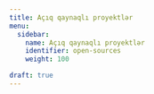 ```yaml
---
title: Açıq qaynaqlı proyektlər
menu:
  sidebar:
    name: Açıq qaynaqlı proyektlər
    identifier: open-sources
    weight: 100

draft: true
---
```

